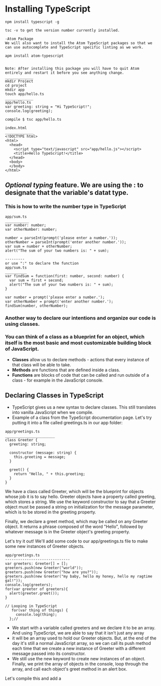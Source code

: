 # Installing TypeScript
```
npm install typescript -g

tsc -v to get the version number currently installed.

-Atom Package
We will also want to install the Atom TypeScript packages so that we can use autocomplete and TypeScript specific linting as we work.

apm install atom-typescript


Note: After installing this package you will have to quit Atom entirely and restart it before you see anything change.
_____________
mkdir Project
cd project
mkdir app 
touch app/hello.ts
_____________
app/hello.ts
var greeting: string = "Hi TypeScript!";
console.log(greeting);

compile $ tsc app/hello.ts

index.html
_____________
<!DOCTYPE html>
<html>
  <head>
    <script type="text/javascript" src="app/hello.js"></script>
    <title>Hello TypeScript!</title>
  </head>
  <body>
  </body>
</html>

```

## *Optional typing* feature. We are using the : to designate that the variable's datat type.

### This is how to write the number type in TypeScript
```
app/sum.ts
___________
var number: number;
var otherNumber: number;

number = parseInt(prompt('please enter a number.'));
otherNumber = parseInt(prompt('enter another number.'));
var sum = number + otherNumber;
alert("The sum of your two numbers is: " + sum);

---------
or use ":" to declare the function
app/sum.ts
__________
var findSum = function(first: number, second: number) {
  var sum = first + second;
  alert("The sum of your two numbers is: " + sum);
}

var number = prompt('please enter a number.');
var otherNumber = prompt('enter another number.');
findSum(number, otherNumber);

```

### Another way to declare our intentions and organize our code is using classes. 
### You can think of a **class** as a blueprint for an object, which itself is the most basic and most customizable building block of JavaScript. 
- **Classes** allow us to declare methods - actions that every instance of that class will be able to take. 
- **Methods** are functions that are defined inside a class. 
- **Functions** are blocks of code that can be called and run outside of a class - for example in the JavaScript console.

## Declaring Classes in TypeScript
- TypeScript gives us a new syntax to declare classes. This still translates into vanilla JavaScript when we compile.
- Example of a class from the TypeScript documentation page. Let's try putting it into a file called greetings.ts in our app folder:

```
app/greetings.ts
_______________________
class Greeter {
  greeting: string;

  constructor (message: string) {
    this.greeting = message;
  }

  greet() {
    return "Hello, " + this.greeting;
  }
}

```
We have a class called Greeter, which will be the blueprint for objects whose job it is to say hello. Greeter objects have a property called greeting, which stores a string. 
We use the keyword constructor to say that a Greeter object must be passed a string on initialization for the message parameter, which is to be stored in the greeting property.

Finally, we declare a greet method, which may be called on any Greeter object. It returns a phrase composed of the word "Hello", followed by whatever message is in the Greeter object's greeting property.

Let's try it out! We'll add some code to our app/greetings.ts file to make some new instances of Greeter objects.

```
app/greetings.ts
------------------------------
var greeters: Greeter[] = [];
greeters.push(new Greeter("world"));
greeters.push(new Greeter("how are you?"));
greeters.push(new Greeter("my baby, hello my honey, hello my ragtime gal!"));
console.log(greeters);
for(var greeter of greeters){
  alert(greeter.greet());
}

// Looping in TypeScript
   for(var thing of things) {
     console.log(thing);
  };//

```
- We start with a variable called greeters and we declare it to be an array. And using TypeScript, we are able to say that it isn't just any array 
- it will be an array used to hold our Greeter objects. But, at the end of the day it's still a normal JavaScript array, so we can call its push method each time that we create a new instance of Greeter with a different message passed into its constructor.
- We still use the new keyword to create new instances of an object. Finally, we print the array of objects in the console, loop through the array, and call each object's greet method in an alert box.

Let's compile this and add a <script> tag to our index.html file to load it. We should see all our greetings printed to the console, and they should each be displayed in an alert box.

Looping puts the index number of each element of the array into the variable we create. This is often used for looping through an object, where the property names would be stored in thing instead of index numbers. 
